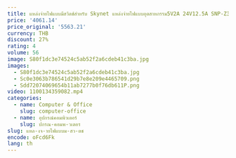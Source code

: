 ```yaml
---
title: แหล่งจ่ายไฟแบบมีสวิตช์สำหรับ Skynet แหล่งจ่ายไฟแบบอุตสาหกรรม5V2A 24V12.5A SNP-Z309
price: '4061.14'
price_original: '5563.21'
currency: THB
discount: 27%
rating: 4
volume: 56
image: S80f1dc3e74524c5ab52f2a6cdeb41c3ba.jpg
images:
  - S80f1dc3e74524c5ab52f2a6cdeb41c3ba.jpg
  - Sc0e3063b786541d29b7e8e209e4465709.png
  - Sdd72074069654b11ab7277b0f76db611P.png
video: 1100134359082.mp4
categories:
  - name: Computer & Office
    slug: computer-office
  - name: อุปกรณ์คอมพิวเตอร์
    slug: ปกรณ-คอมพ-วเตอร
slug: แหล-งจ-ายไฟแบบม-สว-ตช
encode: oFcd6Fk
lang: th
---
```

  